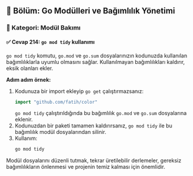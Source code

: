 ## 📘 Bölüm: Go Modülleri ve Bağımlılık Yönetimi  
### 🔹 Kategori: Modül Bakımı  
#### ✅ Cevap 214: `go mod tidy` kullanımı

`go mod tidy` komutu, `go.mod` ve `go.sum` dosyalarınızın kodunuzda kullanılan bağımlılıklarla uyumlu olmasını sağlar. Kullanılmayan bağımlılıkları kaldırır, eksik olanları ekler.

**Adım adım örnek:**

1. Kodunuza bir import ekleyip `go get` çalıştırmazsanız:
   ```go
   import "github.com/fatih/color"
   ```
   `go mod tidy` çalıştırıldığında bu bağımlılık `go.mod` ve `go.sum` dosyalarına eklenir.
2. Kodunuzdan bir paketi tamamen kaldırırsanız, `go mod tidy` ile bu bağımlılık modül dosyalarından silinir.
3. Kullanım:
   ```bash
   go mod tidy
   ```

Modül dosyalarını düzenli tutmak, tekrar üretilebilir derlemeler, gereksiz bağımlılıkların önlenmesi ve projenin temiz kalması için önemlidir.
